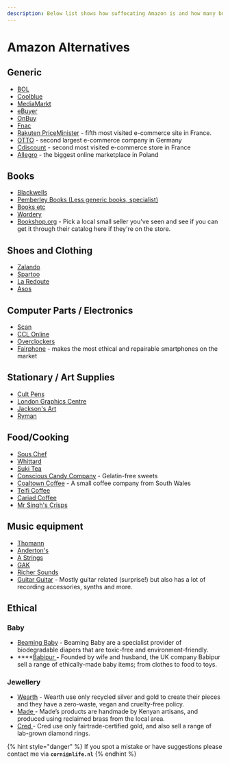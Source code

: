 ```yaml
---
description: Below list shows how suffocating Amazon is and how many businesses it affects
---
```


# Amazon Alternatives

## Generic

* [BOL](http://bol.com)
* [Coolblue](https://www.coolblue.nl)
* [MediaMarkt](https://www.mediamarkt.nl)
* [eBuyer](https://www.ebuyer.com)
* [OnBuy](https://www.onbuy.com/gb/)
* [Fnac](https://www.fnac.com)
* [Rakuten PriceMinister](https://www.priceminister.com) - fifth most visited e-commerce site in France.
* [OTTO](https://www.otto.nl) - second largest e-commerce company in Germany
* [Cdiscount](https://www.cdiscount.com) - second most visited e-commerce store in France
* [Allegro](https://allegro.pl) - the biggest online marketplace in Poland

## Books

* [Blackwells](https://blackwells.co.uk)
* [Pemberley Books (Less generic books, specialist)](https://www.pemberleybooks.com)
* [Books etc](https://www.booksetc.co.uk)
* [Wordery](https://wordery.com)
* [Bookshop.org](https://uk.bookshop.org) - Pick a local small seller you've seen and see if you can get it through their catalog here if they're on the store.

## **Shoes and Clothing**

* [Zalando](https://www.zalando.com)
* [Spartoo](https://www.spartoo.com)
* [La Redoute](https://www.laredoute.com)
* [Asos](https://marketplace.asos.com)

## **Computer Parts / Electronics**

* [Scan](https://scan.co.uk)
* [CCL Online](https://cclonline.com)
* [Overclockers](https://overclockers.co.uk)
* [Fairphone](https://www.fairphone.com/en/) - makes the most ethical and repairable smartphones on the market

## **Stationary / Art Supplies**

* [Cult Pens](https://cultpens.com)
* [London Graphics Centre](https://londongraphics.co.uk)
* [Jackson's Art](https://www.jacksonsart.com)
* [Ryman](https://ryman.co.uk)

## **Food/Cooking**

* [Sous Chef](https://souschef.co.uk)
* [Whittard](https://whittard.co.uk)
* [Suki Tea](https://suki-tea.com)
* [Conscious Candy Company](https://www.consciouscandy.co.uk) - Gelatin-free sweets
* [Coaltown Coffee](https://www.coaltowncoffee.co.uk) - A small coffee company from South Wales
* [Teifi Coffee](https://www.teificoffee.co.uk)
* [Cariad Coffee](https://www.cariadcoffee.co.uk)
* [Mr Singh's Crisps](https://mrsinghsonline.com)

## **Music equipment**

* [Thomann](https://www.thomann.de/gb/index.html)&#x20;
* [Anderton's](https://andertons.co.uk)
* [A Strings](https://astrings.co.uk)
* [GAK](https://gak.co.uk)
* [Richer Sounds](https://www.theguardian.com/business/2019/may/18/richer-sounds-boss-julian-richer-has-no-regrets)
* [Guitar Guitar](https://www.guitarguitar.co.uk) - Mostly guitar related (surprise!) but also has a lot of recording accessories, synths and more.

## Ethical

### Baby

* [Beaming Baby](https://beamingbaby.co.uk) - Beaming Baby are a specialist provider of biodegradable diapers that are toxic-free and environment-friendly.
* ****[Babipur ](https://www.babipur.co.uk)**-** Founded by wife and husband, the UK company Babipur sell a range of ethically-made baby items; from clothes to food to toys.

### Jewellery

* [Wearth](https://www.wearthlondon.com/handmade-ethical-jewellery) - Wearth use only recycled silver and gold to create their pieces and they have a zero-waste, vegan and cruelty-free policy.
* [Made ](https://www.made.uk.com)- Made’s products are handmade by Kenyan artisans, and produced using reclaimed brass from the local area.
* [Cred ](https://credjewellery.com)- Cred use only fairtrade-certified gold, and also sell a range of lab-grown diamond rings.



{% hint style="danger" %}
If you spot a mistake or have suggestions please contact me via **`corni@nlife.nl`**
{% endhint %}
